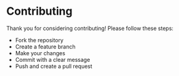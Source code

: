 # Contributing

Thank you for considering contributing! Please follow these steps:
- Fork the repository
- Create a feature branch
- Make your changes
- Commit with a clear message
- Push and create a pull request
